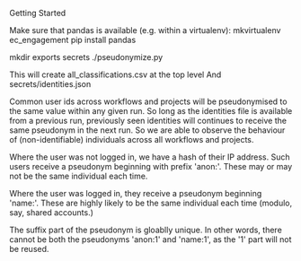 Getting Started

Make sure that pandas is available (e.g. within a virtualenv):
mkvirtualenv ec_engagement
pip install pandas

mkdir exports secrets
<Download classifications files to exports>
./pseudonymize.py

This will create all_classifications.csv at the top level
And secrets/identities.json

Common user ids across workflows and projects will be pseudonymised to the same
value within any given run. So long as the identities file is available from a
previous run, previously seen identities will continues to receive the same
pseudonym in the next run. So we are able to observe the behaviour of
(non-identifiable) individuals across all workflows and projects.

Where the user was not logged in, we have a hash of their IP address. Such users
receive a pseudonym beginning with prefix 'anon:'. These may or may not be the
same individual each time.

Where the user was logged in, they receive a pseudonym beginning 'name:'. These
are highly likely to be the same individual each time (modulo, say, shared accounts.)

The suffix part of the pseudonym is gloablly unique. In other words, there cannot be
both the pseudonyms 'anon:1' and 'name:1', as the '1' part will not be reused.